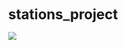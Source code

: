 # stations_project
<img src = 'https://search.pstatic.net/sunny/?src=https%3A%2F%2Fmedia.tenor.com%2F061W8smXeZAAAAAC%2Fwow-ooh.gif&type=sc960_832_gif'>
